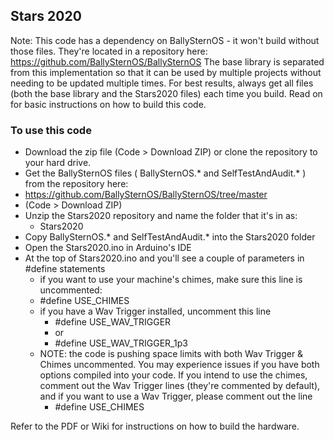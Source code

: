 ## Stars 2020

Note: This code has a dependency on BallySternOS - it won't build without those files. They're located in a repository here:
https://github.com/BallySternOS/BallySternOS
The base library is separated from this implementation so that it can be used by multiple projects without needing to be updated multiple times. For best results, always get all files (both the base library and the Stars2020 files) each time you build. Read on for basic instructions on how to build this code.


### To use this code
* Download the zip file (Code > Download ZIP) or clone the repository to your hard drive.  
* Get the BallySternOS files ( BallySternOS.* and SelfTestAndAudit.* ) from the repository here:  
 * https://github.com/BallySternOS/BallySternOS/tree/master
 * (Code > Download ZIP)
* Unzip the Stars2020 repository and name the folder that it's in as:
  * Stars2020  
* Copy BallySternOS.* and SelfTestAndAudit.* into the Stars2020 folder
* Open the Stars2020.ino in Arduino's IDE
* At the top of Stars2020.ino and you'll see a couple of parameters in #define statements
  * if you want to use your machine's chimes, make sure this line is uncommented:  
   * #define USE_CHIMES  
  * if you have a Wav Trigger installed, uncomment this line 
    * #define USE_WAV_TRIGGER
    * or 
    * #define USE_WAV_TRIGGER_1p3 
  * NOTE: the code is pushing space limits with both Wav Trigger & Chimes uncommented. You may experience issues if you have both options compiled into your code. If you intend to use the chimes, comment out the Wav Trigger lines (they're commented by default), and if you want to use a Wav Trigger, please comment out the line 
    * #define USE_CHIMES
  
Refer to the PDF or Wiki for instructions on how to build the hardware.  
